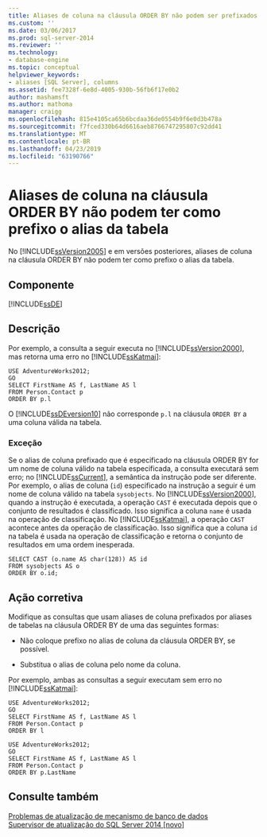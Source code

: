 ```yaml
---
title: Aliases de coluna na cláusula ORDER BY não podem ser prefixados pelo alias de tabela | Microsoft Docs
ms.custom: ''
ms.date: 03/06/2017
ms.prod: sql-server-2014
ms.reviewer: ''
ms.technology:
- database-engine
ms.topic: conceptual
helpviewer_keywords:
- aliases [SQL Server], columns
ms.assetid: fee7328f-6e8d-4005-930b-56fb6f17e0b2
author: mashamsft
ms.author: mathoma
manager: craigg
ms.openlocfilehash: 815e4105ca65b6bcdaa36de0554b9f6e0d3b478a
ms.sourcegitcommit: f7fced330b64d6616aeb8766747295807c92dd41
ms.translationtype: MT
ms.contentlocale: pt-BR
ms.lasthandoff: 04/23/2019
ms.locfileid: "63190766"
---
```

# <a name="column-aliases-in-order-by-clause-cannot-be-prefixed-by-table-alias"></a>Aliases de coluna na cláusula ORDER BY não podem ter como prefixo o alias da tabela
  No [!INCLUDE[ssVersion2005](../../includes/ssversion2005-md.md)] e em versões posteriores, aliases de coluna na cláusula ORDER BY não podem ter como prefixo o alias da tabela.  
  
## <a name="component"></a>Componente  
 [!INCLUDE[ssDE](../../includes/ssde-md.md)]  
  
## <a name="description"></a>Descrição  
 Por exemplo, a consulta a seguir executa no [!INCLUDE[ssVersion2000](../../includes/ssversion2000-md.md)], mas retorna uma erro no [!INCLUDE[ssKatmai](../../includes/sskatmai-md.md)]:  
  
```  
USE AdventureWorks2012;  
GO  
SELECT FirstName AS f, LastName AS l  
FROM Person.Contact p  
ORDER BY p.l  
```  
  
 O [!INCLUDE[ssDEversion10](../../includes/ssdeversion10-md.md)] não corresponde `p.l` na cláusula `ORDER BY` a uma coluna válida na tabela.  
  
### <a name="exception"></a>Exceção  
 Se o alias de coluna prefixado que é especificado na cláusula ORDER BY for um nome de coluna válido na tabela especificada, a consulta executará sem erro; no [!INCLUDE[ssCurrent](../../includes/sscurrent-md.md)], a semântica da instrução pode ser diferente. Por exemplo, o alias de coluna (`id`) especificado na instrução a seguir é um nome de coluna válido na tabela `sysobjects`. No [!INCLUDE[ssVersion2000](../../includes/ssversion2000-md.md)], quando a instrução é executada, a operação `CAST` é executada depois que o conjunto de resultados é classificado. Isso significa a coluna `name` é usada na operação de classificação. No [!INCLUDE[ssKatmai](../../includes/sskatmai-md.md)], a operação `CAST` acontece antes da operação de classificação. Isso significa que a coluna `id` na tabela é usada na operação de classificação e retorna o conjunto de resultados em uma ordem inesperada.  
  
```  
SELECT CAST (o.name AS char(128)) AS id  
FROM sysobjects AS o  
ORDER BY o.id;  
```  
  
## <a name="corrective-action"></a>Ação corretiva  
 Modifique as consultas que usam aliases de coluna prefixados por aliases de tabelas na cláusula ORDER BY de uma das seguintes formas:  
  
-   Não coloque prefixo no alias de coluna da cláusula ORDER BY, se possível.  
  
-   Substitua o alias de coluna pelo nome da coluna.  
  
 Por exemplo, ambas as consultas a seguir executam sem erro no [!INCLUDE[ssKatmai](../../includes/sskatmai-md.md)]:  
  
```  
USE AdventureWorks2012;  
GO  
SELECT FirstName AS f, LastName AS l  
FROM Person.Contact p  
ORDER BY l  
  
USE AdventureWorks2012;  
GO  
SELECT FirstName AS f, LastName AS l  
FROM Person.Contact p  
ORDER BY p.LastName  
```  
  
## <a name="see-also"></a>Consulte também  
 [Problemas de atualização de mecanismo de banco de dados](../../../2014/sql-server/install/database-engine-upgrade-issues.md)   
 [Supervisor de atualização do SQL Server 2014 &#91;novo&#93;](sql-server-2014-upgrade-advisor.md)  
  
  
